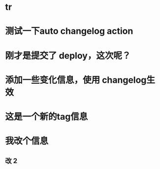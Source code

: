 # tr

# 测试一下auto changelog action


# 刚才是提交了 deploy，这次呢？


# 添加一些变化信息，使用 changelog生效


# 这是一个新的tag信息

#  我改个信息

## 改 2